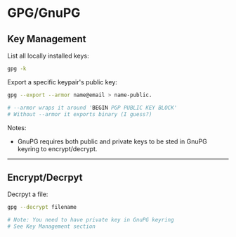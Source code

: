 # GPG/GnuPG

## Key Management

List all locally installed keys:
```sh
gpg -k
```

Export a specific keypair's public key:
```sh
gpg --export --armor name@email > name-public.

# --armor wraps it around 'BEGIN PGP PUBLIC KEY BLOCK'
# Without --armor it exports binary (I guess?)
```

Notes:
* GnuPG requires both public and private keys to be sted in GnuPG keyring to encrypt/decrypt. 

---

## Encrypt/Decrpyt

Decrpyt a file:
```sh
gpg --decrypt filename

# Note: You need to have private key in GnuPG keyring
# See Key Management section
```
